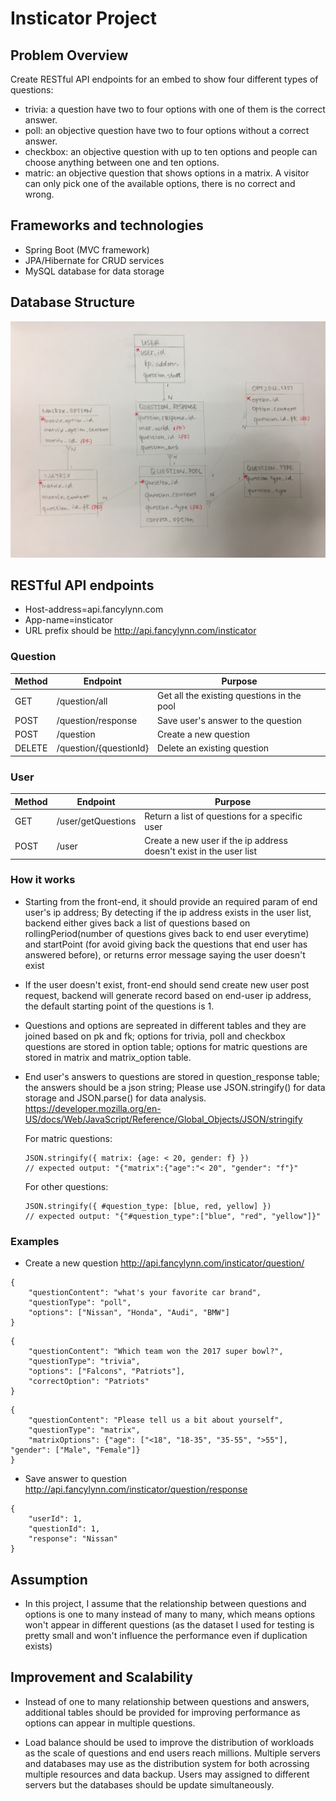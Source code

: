 # Insticator Project
## Problem Overview

Create RESTful API endpoints for an embed to show four different types of questions:
- trivia: a question have two to four options with one of them is the correct answer. 
- poll: an objective question have two to four options without a correct answer.  
- checkbox: an objective question with up to ten options and people can choose anything between one and ten options.
- matric: an objective question that shows options in a matrix. A visitor can only pick one of the available options, there is no correct and wrong.

## Frameworks and technologies
- Spring Boot (MVC framework)
- JPA/Hibernate for CRUD services
- MySQL database for data storage

## Database Structure
![alt text](https://github.com/Fancylynn/Insticator/blob/master/database%20schema.jpg)

## RESTful API endpoints
- Host-address=api.fancylynn.com
- App-name=insticator
- URL prefix should be http://api.fancylynn.com/insticator
### Question
| Method | Endpoint | Purpose |
|--|--|--|
| GET | /question/all | Get all the existing questions in the pool |
| POST | /question/response | Save user's answer to the question |
| POST| /question | Create a new question |
| DELETE | /question/{questionId} | Delete an existing question |

### User
| Method | Endpoint | Purpose |
|--|--|--| 
| GET | /user/getQuestions | Return a list of questions for a specific user |
| POST | /user | Create a new user if the ip address doesn't exist in the user list |

### How it works
- Starting from the front-end, it should provide an required param of end user's ip address; By detecting if the ip address exists in the user list, backend either gives back a list of questions based on rollingPeriod(number of questions gives back to end user everytime) and startPoint (for avoid giving back the questions that end user has answered before), or returns error message saying the user doesn't exist

- If the user doesn't exist, front-end should send create new user post request, backend will generate record based on end-user ip address, the default starting point of the questions is 1.

- Questions and options are sepreated in different tables and they are joined based on pk and fk; options for trivia, poll and checkbox questions are stored in option table; options for matric questions are stored in matrix and matrix_option table.

- End user's answers to questions are stored in question_response table; the answers should be a json string;
  Please use JSON.stringify() for data storage and JSON.parse() for data analysis.
  https://developer.mozilla.org/en-US/docs/Web/JavaScript/Reference/Global_Objects/JSON/stringify
  
  For matric questions:
  ```
  JSON.stringify({ matrix: {age: < 20, gender: f} })
  // expected output: "{"matrix":{"age":"< 20", "gender": "f"}"
  ```
  For other questions:
  ```
  JSON.stringify({ #question_type: [blue, red, yellow] })
  // expected output: "{"#question_type":["blue", "red", "yellow"]}"
  ```
### Examples
- Create a new question
http://api.fancylynn.com/insticator/question/
```
{
	"questionContent": "what's your favorite car brand",
	"questionType": "poll",
	"options": ["Nissan", "Honda", "Audi", "BMW"]
}
```
```
{
	"questionContent": "Which team won the 2017 super bowl?",
	"questionType": "trivia",
	"options": ["Falcons", "Patriots"],
	"correctOption": "Patriots"
}
```
```
{
	"questionContent": "Please tell us a bit about yourself",
	"questionType": "matrix",
	"matrixOptions": {"age": ["<18", "18-35", "35-55", ">55"], "gender": ["Male", "Female"]}
}
```
- Save answer to question
http://api.fancylynn.com/insticator/question/response
```
{
	"userId": 1,
	"questionId": 1,
	"response": "Nissan"
}
```

 ## Assumption
 - In this project, I assume that the relationship between questions and options is one to many instead of many to many, which means options won't appear in different questions (as the dataset I used for testing is pretty small and won't influence the performance even if duplication exists)
 
 ## Improvement and Scalability
 - Instead of one to many relationship between questions and answers, additional tables should be provided for improving performance as options can appear in multiple questions. 
 
 - Load balance should be used to improve the distribution of workloads as the scale of questions and end users reach millions. Multiple servers and databases may use as the distribution system for both acrossing multiple resources and data backup. Users may assigned to different servers but the databases should be update simultaneously. 
